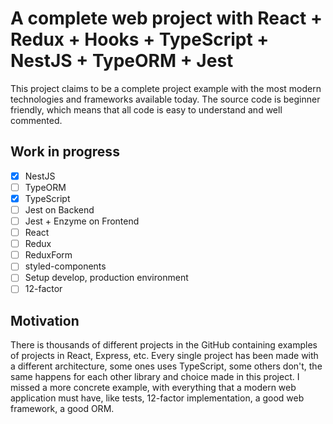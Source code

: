 # A complete web project with React + Redux + Hooks + TypeScript + NestJS + TypeORM + Jest

This project claims to be a complete project example with the most modern technologies and frameworks available today. The source code is beginner friendly, which means that all code is easy to understand and well commented.

## Work in progress

- [x] NestJS
- [ ] TypeORM
- [x] TypeScript
- [ ] Jest on Backend
- [ ] Jest + Enzyme on Frontend
- [ ] React
- [ ] Redux
- [ ] ReduxForm
- [ ] styled-components
- [ ] Setup develop, production environment
- [ ] 12-factor

## Motivation

There is thousands of different projects in the GitHub containing examples of projects in React, Express, etc. Every single project has been made with a different architecture, some ones uses TypeScript, some others don't, the same happens for each other library and choice made in this project.
I missed a more concrete example, with everything that a modern web application must have, like tests, 12-factor implementation, a good web framework, a good ORM.
